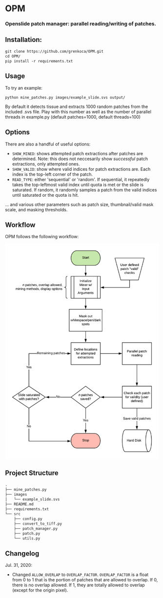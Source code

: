 # OPM
### Openslide patch manager: parallel reading/writing of patches.

## Installation: 
```
git clone https://github.com/grenkoca/OPM.git
cd OPM/
pip install -r requirements.txt
```

## Usage
To try an example:
```
python mine_patches.py images/example_slide.svs output/
```
By default it detects tissue and extracts 1000 random patches from the included .svs file. Play with this number as well as the number of parallel threads in example.py (default patches=1000, default threads=100)
## Options
There are also a handful of useful options:
- `SHOW_MINED`: shows attempted patch extractions after patches are determined. Note: this does not neccesarily show *successful* patch extractions, only attempted ones. 
- `SHOW_VALID`: show where valid indices for patch extractions are. Each index is the top-left corner of the patch. 
- `READ_TYPE`: either 'sequential' or 'random'. If sequential, it repeatedly takes the top-leftmost valid index until quota is met or the slide is saturated. If random, it randomly samples a patch from the valid indices until saturated or the quota is hit.

... and various other parameters such as patch size, thumbnail/valid mask scale, and masking thresholds.

## Workflow
OPM follows the following workflow:

<img src="images/opm_flowchart.png" alt="Workflow for Open Patch Miner" width="600"/>

## Project Structure
```
.
├── mine_patches.py
├── images
│   └── example_slide.svs
├── README.md
├── requirements.txt
└── src
    ├── config.py
    ├── convert_to_tiff.py
    ├── patch_manager.py
    ├── patch.py
    └── utils.py

```

## Changelog
Jul. 31, 2020:
- Changed `ALLOW_OVERLAP` to `OVERLAP_FACTOR`. `OVERLAP_FACTOR` is a float from 0 to 1 that is the portion of patches that are allowed to overlap. If 0, there is no overlap allowed. If 1, they are totally allowed to overlap (except for the origin pixel). 
